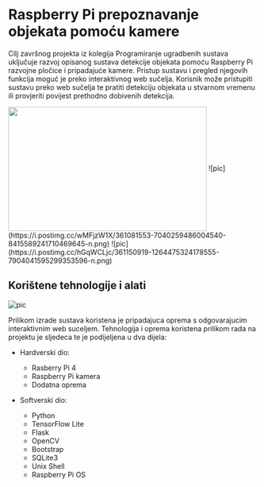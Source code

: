 # Raspberry Pi prepoznavanje objekata pomoću kamere

Cilj završnog projekta iz kolegija Programiranje ugradbenih sustava uključuje razvoj opisanog sustava detekcije objekata pomoću Raspberry Pi razvojne pločice i pripadajuće kamere. Pristup sustavu i pregled njegovih funkcija moguć je preko interaktivnog web sučelja. Korisnik može pristupiti sustavu preko web sučelja te pratiti detekciju objekata u stvarnom vremenu ili provjeriti povijest prethodno dobivenih detekcija.

<img align="center" width="400" height="250" src="https://i.postimg.cc/wMFjzW1X/361081553-7040259486004540-8415589241710469645-n.png">
![pic](https://i.postimg.cc/wMFjzW1X/361081553-7040259486004540-8415589241710469645-n.png)
![pic](https://i.postimg.cc/hGqWCLjc/361150919-1264475324178555-7904041595299353596-n.png)

## Korištene tehnologije i alati 

![pic](https://i.postimg.cc/W1Txg2f1/358783038-1046020956572762-1906289841692374021-n.jpg)

Prilikom izrade sustava koristena je pripadajuca oprema s odgovarajucim interaktivnim
web suceljem. Tehnologija i oprema koristena prilikom rada na projektu je sljedeca te je
podijeljena u dva dijela:

+ Hardverski dio:
    + Rasberry Pi 4
    + Raspberry Pi kamera
    + Dodatna oprema

+ Softverski dio:
    +  Python 
    +  TensorFlow Lite
    +  Flask
    +  OpenCV
    +  Bootstrap
    +  SQLite3 
    +  Unix Shell
    +  Raspberry Pi OS

